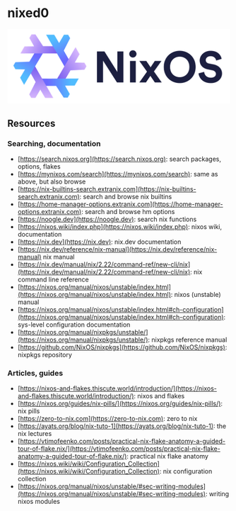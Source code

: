 # nixed0
![nixed0](assets/nixos_logo.png)

## Resources

### Searching, documentation
- [https://search.nixos.org](https://search.nixos.org): search packages, options, flakes
- [https://mynixos.com/search](https://mynixos.com/search): same as above, but also browse
- [https://nix-builtins-search.extranix.com](https://nix-builtins-search.extranix.com): search and browse nix builtins
- [https://home-manager-options.extranix.com](https://home-manager-options.extranix.com): search and browse hm options
- [https://noogle.dev](https://noogle.dev): search nix functions
- [https://nixos.wiki/index.php](https://nixos.wiki/index.php): nixos wiki, documentation
- [https://nix.dev](https://nix.dev): nix.dev documentation
- [https://nix.dev/reference/nix-manual](https://nix.dev/reference/nix-manual) nix manual
- [https://nix.dev/manual/nix/2.22/command-ref/new-cli/nix](https://nix.dev/manual/nix/2.22/command-ref/new-cli/nix): nix command line reference
- [https://nixos.org/manual/nixos/unstable/index.html](https://nixos.org/manual/nixos/unstable/index.html): nixos (unstable) manual
- [https://nixos.org/manual/nixos/unstable/index.html#ch-configuration](https://nixos.org/manual/nixos/unstable/index.html#ch-configuration): sys-level configuration documentation
- [https://nixos.org/manual/nixpkgs/unstable/](https://nixos.org/manual/nixpkgs/unstable/): nixpkgs reference manual
- [https://github.com/NixOS/nixpkgs](https://github.com/NixOS/nixpkgs): nixpkgs repository

### Articles, guides
- [https://nixos-and-flakes.thiscute.world/introduction/](https://nixos-and-flakes.thiscute.world/introduction/): nixos and flakes
- [https://nixos.org/guides/nix-pills/](https://nixos.org/guides/nix-pills/): nix pills
- [https://zero-to-nix.com](https://zero-to-nix.com): zero to nix
- [https://ayats.org/blog/nix-tuto-1](https://ayats.org/blog/nix-tuto-1): the nix lectures
- [https://vtimofeenko.com/posts/practical-nix-flake-anatomy-a-guided-tour-of-flake.nix/](https://vtimofeenko.com/posts/practical-nix-flake-anatomy-a-guided-tour-of-flake.nix/): practical nix flake anatomy
- [https://nixos.wiki/wiki/Configuration_Collection](https://nixos.wiki/wiki/Configuration_Collection): nix configuration collection
- [https://nixos.org/manual/nixos/unstable/#sec-writing-modules](https://nixos.org/manual/nixos/unstable/#sec-writing-modules): writing nixos modules
